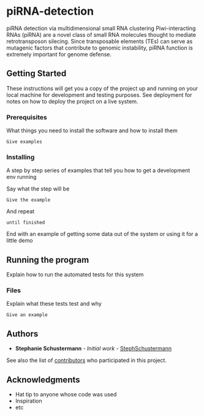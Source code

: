 # piRNA-detection

piRNA detection via multidimensional small RNA clustering
Piwi-interacting RNAs (piRNA) are a novel class of small RNA molecules thought to mediate retrotransposon silecing. Since transposable elements (TEs) can serve as mutagenic factors that contribute to genomic instability, piRNA function is extremely important for genome defense.

## Getting Started

These instructions will get you a copy of the project up and running on your local machine for development and testing purposes. See deployment for notes on how to deploy the project on a live system.

### Prerequisites

What things you need to install the software and how to install them

```
Give examples
```

### Installing

A step by step series of examples that tell you how to get a development env running

Say what the step will be

```
Give the example
```

And repeat

```
until finished
```

End with an example of getting some data out of the system or using it for a little demo

## Running the program

Explain how to run the automated tests for this system

### Files

Explain what these tests test and why

```
Give an example
``` 

## Authors

* **Stephanie Schustermann** - *Initial work* - [StephSchustermann](https://github.com/steohschustermann)

See also the list of [contributors](https://github.com/your/project/contributors) who participated in this project.


## Acknowledgments

* Hat tip to anyone whose code was used
* Inspiration
* etc
